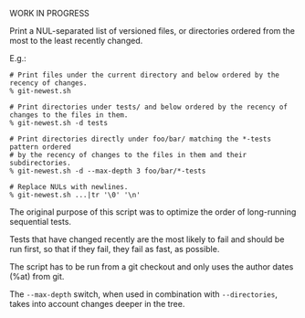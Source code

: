 WORK IN PROGRESS

Print a NUL-separated list of versioned files, or directories ordered from the
most to the least recently changed.

E.g.:
```
# Print files under the current directory and below ordered by the recency of changes.
% git-newest.sh

# Print directories under tests/ and below ordered by the recency of changes to the files in them.
% git-newest.sh -d tests

# Print directories directly under foo/bar/ matching the *-tests pattern ordered
# by the recency of changes to the files in them and their subdirectories.
% git-newest.sh -d --max-depth 3 foo/bar/*-tests

# Replace NULs with newlines.
% git-newest.sh ...|tr '\0' '\n'
```

The original purpose of this script was to optimize the order of long-running
sequential tests.

Tests that have changed recently are the most likely to fail and should be run
first, so that if they fail, they fail as fast, as possible.

The script has to be run from a git checkout and only uses the author dates
(%at) from git.

The `--max-depth` switch, when used in combination with `--directories`, takes
into account changes deeper in the tree.
